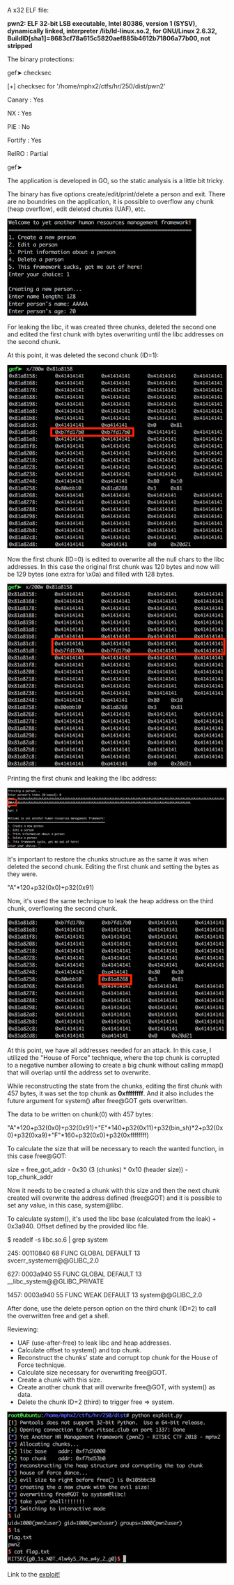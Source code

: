 A x32 ELF file:

**pwn2: ELF 32-bit LSB executable, Intel 80386, version 1 (SYSV), dynamically linked, interpreter /lib/ld-linux.so.2, for GNU/Linux 2.6.32, BuildID[sha1]=8683cf78a615c5820aef885b4612b71806a77b00, not stripped**

The binary protections:

gef➤  checksec

[+] checksec for '/home/mphx2/ctfs/hr/250/dist/pwn2'

Canary                        : Yes

NX                            : Yes

PIE                           : No

Fortify                       : Yes

RelRO                         : Partial

gef➤

The application is developed in GO, so the static analysis is a little bit tricky.

The binary has five options create/edit/print/delete a person and exit. There are no boundries on the application, it is possible to overflow any chunk (heap overflow), edit deleted chunks (UAF), etc. 

![app](pwn2_1.png)

For leaking the libc, it was created three chunks, deleted the second one and edited the first chunk with bytes overwriting until the libc addresses on the second chunk.

At this point, it was deleted the second chunk (ID=1):

![chunks](pwn2_2.png)

Now the first chunk (ID=0) is edited to overwrite all the null chars to the libc addresses. In this case the original first chunk was 120 bytes and now will be 129 bytes (one extra for \x0a) and filled with 128 bytes.

![filling](pwn2_3.png)

Printing the first chunk and leaking the libc address:

![libc](pwn2_4.png)

It's important to restore the chunks structure as the same it was when deleted the second chunk. Editing the first chunk and setting the bytes as they were.

"A"*120+p32(0x0)+p32(0x91)

Now, it's used the same technique to leak the heap address on the third chunk, overflowing the second chunk.

![heap](pwn2_5.png)

At this point, we have all addresses needed for an attack. In this case, I utilized the "House of Force" technique, where the top chunk is corrupted to a negative number allowing to create a big chunk without calling mmap() that will overlap until the address set to overwrite.

While reconstructing the state from the chunks, editing the first chunk with 457 bytes, it was set the top chunk as **0xffffffff**. And it also includes the future argument for system() after free@GOT gets overwritten.

The data to be written on chunk(0) with 457 bytes:

"A"*120+p32(0x0)+p32(0x91)+"E"*140+p32(0x11)+p32(bin_sh)*2+p32(0x0)+p32(0xa9)+"F"*160+p32(0x0)+p32(0xffffffff)

To calculate the size that will be necessary to reach the wanted function, in this case free@GOT:

size = free_got_addr - 0x30 (3 (chunks) * 0x10 (header size)) - top_chunk_addr

Now it needs to be created a chunk with this size and then the next chunk created will overwrite the address defined (free@GOT) and it is possible to set any value, in this case, system@libc.

To calculate system(), it's used the libc base (calculated from the leak) + 0x3a940. Offset defined by the provided libc file.

$ readelf -s libc.so.6 | grep system

   245: 00110840    68 FUNC    GLOBAL DEFAULT   13 svcerr_systemerr@@GLIBC_2.0
   
   627: 0003a940    55 FUNC    GLOBAL DEFAULT   13 __libc_system@@GLIBC_PRIVATE
   
  1457: 0003a940    55 FUNC    WEAK   DEFAULT   13 system@@GLIBC_2.0

After done, use the delete person option on the third chunk (ID=2) to call the overwritten free and get a shell.

Reviewing:

- UAF (use-after-free) to leak libc and heap addresses.
- Calculate offset to system() and top chunk.
- Reconstruct the chunks' state and corrupt top chunk for the House of Force technique.
- Calculate size necessary for overwriting free@GOT.
- Create a chunk with this size.
- Create another chunk that will overwrite free@GOT, with system() as data.
- Delete the chunk ID=2 (third) to trigger free => system.

![exploit](pwn2_final.png)

Link to the [exploit!](exploit.py)
